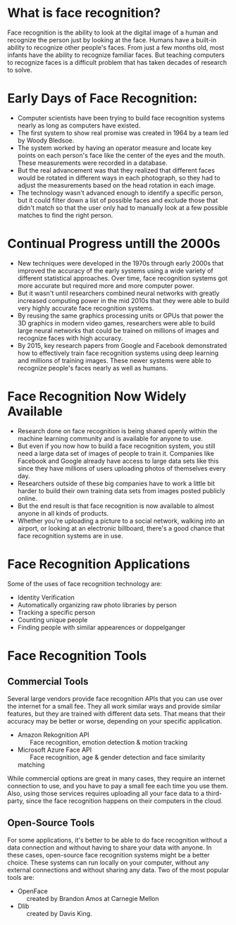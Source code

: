 # **What is face recognition?**
Face recognition is the ability to look at the digital image of a human and recognize the person just by looking at the face. Humans have a built-in ability 
to recognize other people's faces. From just a few months old, most infants have the ability to recognize familiar faces. But teaching computers to recognize 
faces is a difficult problem that has taken decades of research to solve.

# **Early Days of Face Recognition:**
* Computer scientists have been trying to build face recognition systems nearly as long as computers have existed. 
* The first system to show real promise was created in 1964 by a team led by Woody Bledsoe. 
* The system worked by having an operator measure and locate key points on each person's face like the center of the eyes and the mouth. These measurements were recorded in a database.
* But the real advancement was that they realized that different faces would be rotated in different ways in each photograph, so they had to adjust the 
measurements based on the head rotation in each image. 
* The technology wasn't advanced enough to identify a specific person, but it could filter down a list of possible faces and exclude those that didn't match so that the user only had to manually look at a few possible matches to find the right person.

# **Continual Progress untill the 2000s**
* New techniques were developed in the 1970s through early 2000s that improved the accuracy of the early systems using a wide variety of different statistical 
approaches. Over time, face recognition systems got more accurate but required more and more computer power. 
* But it wasn't until researchers combined neural networks with greatly increased computing power in the mid 2010s that they were able to build very highly 
accurate face recognition systems.
* By reusing the same graphics processing units or GPUs that power the 3D graphics in modern video games, researchers were able to build large neural networks 
that could be trained on millions of images and recognize faces with high accuracy. 
* By 2015, key research papers from Google and Facebook demonstrated how to effectively train face recognition systems using deep learning and millions of 
training images. These newer systems were able to recognize people's faces nearly as well as humans.

# **Face Recognition Now Widely Available**
* Research done on face recognition is being shared openly within the machine learning community and is available for anyone to use. 
* But even if you now how to build a face recognition system, you still need a large data set of images of people to train it. Companies like Facebook and Google already have access to large data sets like this since they have millions of users uploading photos of themselves every day. 
* Researchers outside of these big companies have to work a little bit harder to build their own training data sets from images posted publicly online. 
* But the end result is that face recognition is now available to almost anyone in all kinds of products. 
* Whether you're uploading a picture to a social network, walking into an airport, or looking at an electronic billboard, there's a good chance that face recognition systems are in use.

# **Face Recognition Applications**
Some of the uses of face recognition technology are:
* Identity Verification
* Automatically organizing raw photo libraries by person
* Tracking a specific person
* Counting unique people
* Finding people with similar appearences or doppelganger

# **Face Recognition Tools**
## **Commercial Tools** 
Several large vendors provide face recognition APIs that you can use over the internet for a small fee. They all work similar ways and provide similar features, but they are trained with different data sets. That means that their accuracy may be better or worse, depending on your specific application.
* Amazon Rekognition API <br>
&nbsp;&nbsp;&nbsp;&nbsp;&nbsp;&nbsp;&nbsp;Face recognition, emotion detection & motion tracking
* Microsoft Azure Face API <br>
&nbsp;&nbsp;&nbsp;&nbsp;&nbsp;&nbsp;&nbsp;Face recognition, age & gender detection and face similarity matching

While commercial options are great in many cases, they require an internet connection to use, and you have to pay a small fee each time you use them. Also, using those services requires uploading all your face data to a third-party, since the face recognition happens on their computers in the cloud.
## **Open-Source Tools** 
For some applications, it's better to be able to do face recognition without a data connection and without having to share your data with anyone. In these cases, open-source face recognition systems might be a better choice. These systems can run locally on your computer, without any external connections and without sharing any data. Two of the most popular tools are:
* OpenFace <br>
&nbsp;&nbsp;&nbsp;&nbsp;&nbsp;created by Brandon Amos at Carnegie Mellon
* Dlib <br>
&nbsp;&nbsp;&nbsp;&nbsp;&nbsp;created by Davis King.
